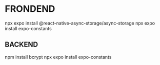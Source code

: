 
# FRONDEND

npx expo install @react-native-async-storage/async-storage
npx expo install expo-constants

## BACKEND

npm install bcrypt
npx expo install expo-constants
